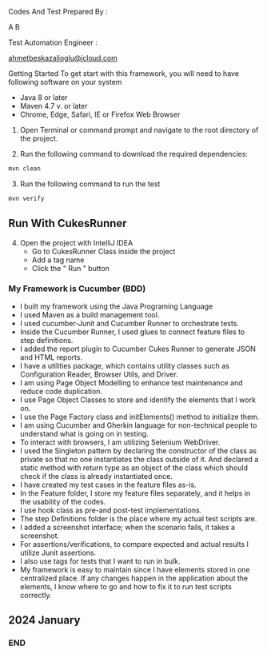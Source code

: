 Codes And Test Prepared By :

A B

Test Automation Engineer :

ahmetbeskazalioglu@icloud.com

Getting Started
To get start with this framework, you will need to have following software on your system

* Java 8 or later
* Maven 4.7 v. or later
* Chrome, Edge, Safari, IE or Firefox Web Browser
  

1. Open Terminal or command prompt and navigate to the root directory of the project.

2. Run the following command to download the required dependencies:

  ```bash
  mvn clean
  ```

3. Run the following command to run the test

  ```bash
  mvn verify
  ```

## Run With CukesRunner

4. Open the project with IntelliJ IDEA
   * Go to CukesRunner Class inside the project
   * Add a tag name
   * Click the " Run " button
     
### My Framework is Cucumber (BDD)

* I built my framework using the Java Programing Language
* I used Maven as a build management tool.
* I used cucumber-Junit and Cucumber Runner to orchestrate tests.
* Inside the Cucumber Runner, I used glues to connect feature files to step definitions.
* I added the report plugin to Cucumber Cukes Runner to generate JSON and HTML reports.
* I have a utilities package, which contains utility classes such as Configuration Reader, Browser Utils, and Driver.
* I am using Page Object Modelling to enhance test maintenance and reduce code duplication.
* I use Page Object Classes to store and identify the elements that I work on.
* I use the Page Factory class and initElements() method to initialize them.
* I am using Cucumber and Gherkin language for non-technical people to understand what is going on in testing.
* To interact with browsers, I am utilizing Selenium WebDriver.
* I used the Singleton pattern by declaring the constructor of the class as private so that no one instantiates the class outside of it. And declared a static method with return type as an object of the class 
  which should check if the class is already instantiated once.
* I have created my test cases in the feature files as-is.
* In the Feature folder, I store my feature files separately, and it helps in the usability of the codes.
* I use hook class as pre-and post-test implementations.
* The step Definitions folder is the place where my actual test scripts are.
* I added a screenshot interface; when the scenario fails, it takes a screenshot.
* For assertions/verifications, to compare expected and actual results I utilize Junit assertions.
* I also use tags for tests that I want to run in bulk.
* My framework is easy to maintain since I have elements stored in one centralized place. If any changes happen in the application about the elements, I know where to go and how to fix it to run test scripts 
  correctly.

## 2024 January

### END
